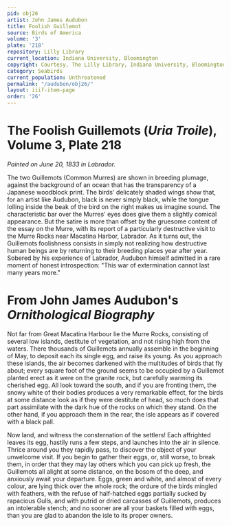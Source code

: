 ```yaml
---
pid: obj26
artist: John James Audubon
title: Foolish Guillemot
source: Birds of America
volume: '3'
plate: '218'
repository: Lilly Library
current_location: Indiana University, Bloomington
copyright: Courtesy, The Lilly Library, Indiana University, Bloomington, Indiana
category: Seabirds
current_population: Unthreatened
permalink: "/audubon/obj26/"
layout: iiif-item-page
order: '26'
---
```


# The Foolish Guillemots (_Uria Troile_), Volume 3, Plate 218

_Painted on June 20, 1833 in Labrador._

The two Guillemots (Common Murres) are shown in breeding plumage, against the background of an ocean that has the transparency of a Japanese woodblock print. The birds' delicately shaded wings show that, for an artist like Audubon, black is never simply black, while the tongue lolling inside the beak of the bird on the right makes us imagine sound. The characteristic bar over the Murres' eyes does give them a slightly comical appearance. But the satire is more than offset by the gruesome content of the essay on the Murre, with its report of a particularly destructive visit to the Murre Rocks near Macatina Harbor, Labrador. As it turns out, the Guillemots foolishness consists in simply not realizing how destructive human beings are by returning to their breeding places year after year. Sobered by his experience of Labrador, Audubon himself admitted in a rare moment of honest introspection: "This war of extermination cannot last many years more."

# From John James Audubon's _Ornithological Biography_

Not far from Great Macatina Harbour lie the Murre Rocks, consisting of several low islands, destitute of vegetation, and not rising high from the waters. There thousands of Guillemots annually assemble in the beginning of May, to deposit each its single egg, and raise its young. As you approach these islands, the air becomes darkened with the multitudes of birds that fly about; every square foot of the ground seems to be occupied by a Guillemot planted erect as it were on the granite rock, but carefully warming its cherished egg. All look toward the south, and if you are fronting them, the snowy white of their bodies produces a very remarkable effect, for the birds at some distance look as if they were destitute of head, so much does that part assimilate with the dark hue of the rocks on which they stand. On the other hand, if you approach them in the rear, the isle appears as if covered with a black pall.

Now land, and witness the consternation of the settlers! Each affrighted leaves its egg, hastily runs a few steps, and launches into the air in silence. Thrice around you they rapidly pass, to discover the object of your unwelcome visit. If you begin to gather their eggs, or, still worse, to break them, in order that they may lay others which you can pick up fresh, the Guillemots all alight at some distance, on the bosom of the deep, and anxiously await your departure. Eggs, green and white, and almost of every colour, are lying thick over the whole rock; the ordure of the birds mingled with feathers, with the refuse of half-hatched eggs partially sucked by rapacious Gulls, and with putrid or dried carcasses of Guillemots, produces an intolerable stench; and no sooner are all your baskets filled with eggs, than you are glad to abandon the isle to its proper owners.

